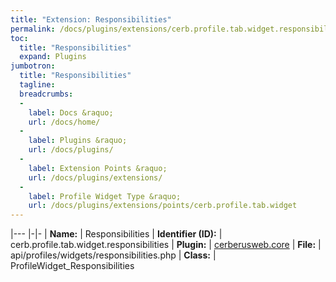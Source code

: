 ```yaml
---
title: "Extension: Responsibilities"
permalink: /docs/plugins/extensions/cerb.profile.tab.widget.responsibilities/
toc:
  title: "Responsibilities"
  expand: Plugins
jumbotron:
  title: "Responsibilities"
  tagline: 
  breadcrumbs:
  -
    label: Docs &raquo;
    url: /docs/home/
  -
    label: Plugins &raquo;
    url: /docs/plugins/
  -
    label: Extension Points &raquo;
    url: /docs/plugins/extensions/
  -
    label: Profile Widget Type &raquo;
    url: /docs/plugins/extensions/points/cerb.profile.tab.widget
---
```


|---
|-|-
| **Name:** | Responsibilities
| **Identifier (ID):** | cerb.profile.tab.widget.responsibilities
| **Plugin:** | [cerberusweb.core](/docs/plugins/cerberusweb.core/)
| **File:** | api/profiles/widgets/responsibilities.php
| **Class:** | ProfileWidget_Responsibilities

